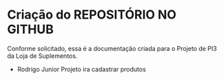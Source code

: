 # Criação do REPOSITÓRIO NO GITHUB

Conforme solicitado, essa é a documentação criada para o Projeto de PI3 da Loja de Suplementos.


* Rodrigo Junior Projeto ira cadastrar produtos
